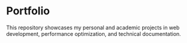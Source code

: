 # Portfolio
This repository showcases my personal and academic projects in web development, performance optimization, and technical documentation.
